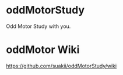 # oddMotorStudy
Odd Motor Study with you.

# oddMotor Wiki
https://github.com/suakii/oddMotorStudy/wiki
